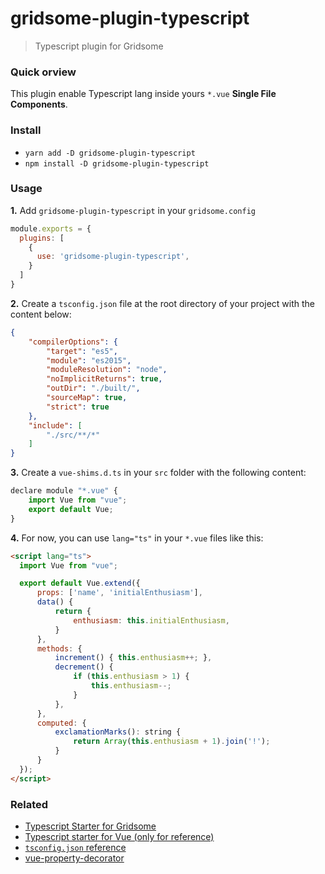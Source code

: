 # gridsome-plugin-typescript

> Typescript plugin for Gridsome

### Quick orview

This plugin enable Typescript lang inside yours `*.vue` **Single File Components**.

### Install

* `yarn add -D gridsome-plugin-typescript`
* `npm install -D gridsome-plugin-typescript`

### Usage

**1.** Add `gridsome-plugin-typescript` in your `gridsome.config`

```javascript
module.exports = {
  plugins: [
    {
      use: 'gridsome-plugin-typescript',
    }
  ]
}
```

**2.** Create a `tsconfig.json` file at the root directory of your project with the content below:

```json
{
    "compilerOptions": {
        "target": "es5",
        "module": "es2015",
        "moduleResolution": "node",
        "noImplicitReturns": true,
        "outDir": "./built/",
        "sourceMap": true,
        "strict": true
    },
    "include": [
        "./src/**/*"
    ]
}
```

**3.** Create a `vue-shims.d.ts` in your `src` folder with the following content:

```javascript
declare module "*.vue" {
    import Vue from "vue";
    export default Vue;
}
```

**4.** For now, you can use `lang="ts"` in your `*.vue` files like this:

```html
<script lang="ts">
  import Vue from "vue";

  export default Vue.extend({
      props: ['name', 'initialEnthusiasm'],
      data() {
          return {
              enthusiasm: this.initialEnthusiasm,
          }
      },
      methods: {
          increment() { this.enthusiasm++; },
          decrement() {
              if (this.enthusiasm > 1) {
                  this.enthusiasm--;
              }
          },
      },
      computed: {
          exclamationMarks(): string {
              return Array(this.enthusiasm + 1).join('!');
          }
      }
  });
</script>
```

### Related

* [Typescript Starter for Gridsome](https://github.com/cleitonper/gridsome-starter-typescript#readme)
* [Typescript starter for Vue (only for reference)](https://github.com/Microsoft/TypeScript-Vue-Starter)
* [`tsconfig.json` reference](https://www.typescriptlang.org/docs/handbook/tsconfig-json.html)
* [vue-property-decorator](https://github.com/kaorun343/vue-property-decorator#readme)
